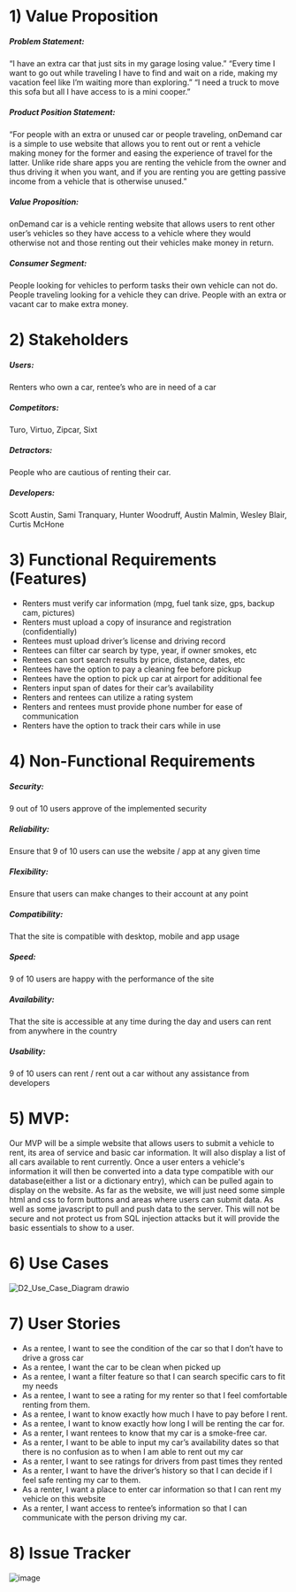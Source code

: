 # 1) Value Proposition 
##### Problem Statement:
“I have an extra car that just sits in my garage losing value.”
“Every time I want to go out while traveling I have to find and wait on a ride, making my vacation feel like I’m waiting more than exploring.”
“I need a truck to move this sofa but all I have access to is a mini cooper.”

##### Product Position Statement:
“For people with an extra or unused car or people traveling, onDemand car is a simple to use website that allows you to rent out or rent a vehicle making money for the former and easing the experience of travel for the latter. Unlike ride share apps you are renting the vehicle from the owner and thus driving it when you want, and if you are renting you are getting passive income from a vehicle that is otherwise unused.”

##### Value Proposition:
onDemand car is a vehicle renting website that allows users to rent other user’s vehicles so they have access to a vehicle where they would otherwise not and those renting out their vehicles make money in return.

##### Consumer Segment:
People looking for vehicles to perform tasks their own vehicle can not do.
People traveling looking for a vehicle they can drive.
People with an extra or vacant car to make extra money.

# 2) Stakeholders
##### Users: 
Renters who own a car, rentee’s who are in need of a car
##### Competitors: 
Turo, Virtuo, Zipcar, Sixt
##### Detractors: 
People who are cautious of renting their car.
##### Developers: 
Scott Austin, Sami Tranquary, Hunter Woodruff, Austin Malmin, Wesley Blair, Curtis McHone

# 3) Functional Requirements (Features)
* Renters must verify car information (mpg, fuel tank size, gps, backup cam, pictures)
* Renters must upload a copy of insurance and registration (confidentially)
* Rentees must upload driver’s license and driving record
* Rentees can filter car search by type, year, if owner smokes, etc
* Rentees can sort search results by price, distance, dates, etc
* Rentees have the option to pay a cleaning fee before pickup
* Rentees have the option to pick up car at airport for additional fee
* Renters input span of dates for their car’s availability
* Renters and rentees can utilize a rating system
* Renters and rentees must provide phone number for ease of communication
* Renters have the option to track their cars while in use

# 4) Non-Functional Requirements
##### Security:
9 out of 10 users approve of the implemented security
##### Reliability: 
Ensure that 9 of 10 users can use the website / app at any given time
##### Flexibility:
Ensure that users can make changes to their account at any point
##### Compatibility: 
That the site is compatible with desktop, mobile and app usage
##### Speed: 
9 of 10 users are happy with the performance of the site
##### Availability: 
That the site is accessible at any time during the day and users can rent from anywhere in the country
##### Usability:
9 of 10 users can rent / rent out a car without any assistance from developers

# 5) MVP:
Our MVP will be a simple website that allows users to submit a vehicle to rent, its area of service and basic car information. It will also display a list of all cars available to rent currently. Once a user enters a vehicle's information it will then be converted into a data type compatible with our database(either a list or a dictionary entry),  which can be pulled again to display on the website. As far as the website, we will just need some simple html and css to form buttons and areas where users can submit data. As well as some javascript to pull and push data to the server. This will not be secure and not protect us from SQL injection attacks but it will provide the basic essentials to show to a user.

# 6) Use Cases
![D2_Use_Case_Diagram drawio](https://user-images.githubusercontent.com/79882639/134831745-61bbc947-ce49-48bb-a470-9f424b9b1643.png)

# 7) User Stories
* As a rentee, I want to see the condition of the car so that I don’t have to drive a gross car
* As a rentee, I want the car to be clean when picked up
* As a rentee, I want a filter feature so that I can search specific cars to fit my needs
* As a rentee, I want to see a rating for my renter so that I feel comfortable renting from them.
* As a rentee, I want to know exactly how much I have to pay before I rent.
* As a rentee, I want to know exactly how long I will be renting the car for.
* As a renter, I want rentees to know that my car is a smoke-free car.
* As a renter, I want to be able to input my car’s availability dates so that there is no confusion as to when I am able to rent out my car
* As a renter, I want to see ratings for drivers from past times they rented
* As a renter, I want to have the driver’s history so that I can decide if I feel safe renting my car to them.
* As a renter, I want a place to enter car information so that I can rent my vehicle on this website  
* As a renter, I want access to rentee’s information so that I can communicate with the person driving my car. 

# 8) Issue Tracker
![image](https://user-images.githubusercontent.com/79882639/134828311-6a507d30-e170-4b05-a012-0435e49e2bae.png)


